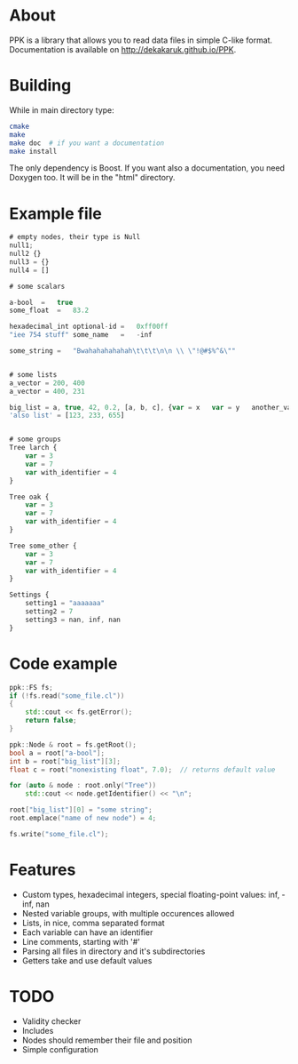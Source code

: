 About
=====

PPK is a library that allows you to read data files in simple C-like format. Documentation is available on http://dekakaruk.github.io/PPK.



Building
========
While in main directory type:

~~~bash
cmake
make
make doc  # if you want a documentation
make install
~~~

The only dependency is Boost. If you want also a documentation, you need Doxygen too. It will be in the "html" directory.


Example file
============

~~~js
# empty nodes, their type is Null
null1;
null2 {}
null3 = {}
null4 = []

# some scalars

a-bool	=	true
some_float	=	83.2

hexadecimal_int	optional-id	=	0xff00ff
"iee 754 stuff"	some_name	=	-inf

some_string	=	"Bwahahahahahah\t\t\t\n\n \\ \"!@#$%^&\""


# some lists
a_vector = 200, 400
a_vector = 400, 231

big_list = a, true, 42, 0.2, [a, b, c], {var = x   var = y   another_var = z}
'also list' = [123, 233, 655]


# some groups
Tree larch {
	var = 3
	var = 7
	var with_identifier = 4
}

Tree oak {
	var = 3
	var = 7
	var with_identifier = 4
}

Tree some_other {
	var = 3
	var = 7
	var with_identifier = 4
}

Settings {
	setting1 = "aaaaaaa"
	setting2 = 7
	setting3 = nan, inf, nan
}
~~~


Code example
============

~~~cpp
ppk::FS fs;
if (!fs.read("some_file.cl"))
{
	std::cout << fs.getError();
	return false;
}

ppk::Node & root = fs.getRoot();
bool a = root["a-bool"];
int b = root["big_list"][3];
float c = root("nonexisting float", 7.0);  // returns default value

for (auto & node : root.only("Tree"))
	std::cout << node.getIdentifier() << "\n";

root["big_list"][0] = "some string";
root.emplace("name of new node") = 4;

fs.write("some_file.cl");
~~~


Features
========
- Custom types, hexadecimal integers, special floating-point values: inf, -inf, nan
- Nested variable groups, with multiple occurences allowed
- Lists, in nice, comma separated format
- Each variable can have an identifier
- Line comments, starting with '#'
- Parsing all files in directory and it's subdirectories
- Getters take and use default values

TODO
====
- Validity checker
- Includes
- Nodes should remember their file and position
- Simple configuration
